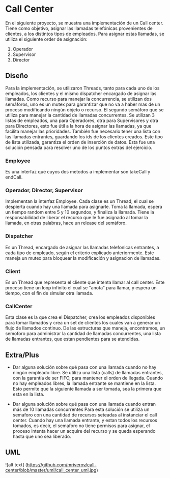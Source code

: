 # Call Center

En el siguiente proyecto, se muestra una implementación de un Call center. Tiene como objetivo, asignar las llamadas telefónicas provenientes de clientes,
a los distintos tipos de empleados. Para asignar estas llamadas, se utiliza el siguiente order de asignación:
   1. Operador
   2. Supervisor
   3. Director
   
## Diseño
Para la implementación, se utilizaron Threads, tanto para cada uno de los empleados, los clientes y el mismo dispatcher encargado de asignar las llamadas. Como recurso para manejar la 
concurrencia, se utilizan dos semáforos, uno es un mutex para garantizar que no va a haber mas de un proceso modificando ningún objeto o recurso. El segundo semáforo que se utiliza
para manejar la cantidad de llamadas concurrentes.
Se utilizan 3 listas de empleados, una para Operadores, otra para Supervisores y otra para Directores, esto fue útil a la hora de asignar las llamadas, ya que facilita manejar las prioridades.
También fue necesario tener una lista con las llamadas entrantes, guardando los ids de los clientes creados. Este tipo de lista utilizada, garantiza el orden de inserción de datos. 
Esta fue una solución pensada para resolver uno de los puntos extras del ejercicio.

### Employee
Es una interfaz que cuyos dos metodos a implementar son takeCall y endCall.

### Operador, Director, Supervisor
Implementan la interfaz Employee. Cada clase es un Thread, el cual se despierta cuando hay una llamada para asignarle. Toma la llamada, espera un tiempo random entre 5 y 10 segundos, 
y finaliza la llamada. Tiene la responsabilidad de liberar el recurso que le fue asignado al tomar la llamada, en otras palabras, hace un release del semáforo.

### Dispatcher
Es un Thread, encargado de asignar las llamadas telefonicas entrantes, a cada tipo de empleado, según el criterio explicado anteriormente. Este maneja un mutex para bloquear la modificación
y asignacion de llamadas.

### Client
Es un Thread que representa el cliente que intenta llamar al call center. Este proceso tiene un loop infinito el cual se "anota" para llamar, y espera un tiempo, con el fin de simular 
otra llamada.


### CallCenter
Esta clase es la que crea el Dispatcher, crea los empleados disponibles para tomar llamados y crea un set de clientes los cuales van a generar un flujo de llamados continuo.
De las estructuras que maneja, encontramos, un semoforo para administrar la cantidad de llamadas concurrentes, una lista de llamadas entrantes, que estan pendientes para se atendidas.


## Extra/Plus
* Dar alguna solución sobre qué pasa con una llamada cuando no hay ningún empleado libre.
Se utiliza una lista (calls) de llamadas entrantes, con la garantía de ser FIFO, para mantener el orden de llegada. Cuando no hay empleados libres, la llamada entrante se mantiene en la lista.
Esto permite que la siguiente llamada a ser tomada, sea la primera que esta en la lista.

* Dar alguna solución sobre qué pasa con una llamada cuando entran más de 10 llamadas concurrentes
Para esta solución se utiliza un semaforo con una cantidad de recursos seteadas al instanciar el call center. Cuando hay una llamada entrante, y estan todos los recursos tomados, es decir,
el semaforo no tiene permisos para asignar, el proceso intenta hacer un acquire del recurso y se queda esperando hasta que uno sea liberado.

## UML

![alt text] (https://github.com/mriverov/call-center/blob/master/uml/call_center_uml.jpg)